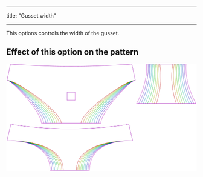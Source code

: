 - - -
title: "Gusset width"
- - -

This options controls the width of the gusset.

## Effect of this option on the pattern

![This image shows the effect of this option by superimposing several variants that have a different value for this option](ursula_gussetwidth_sample.svg "Effect of this option on the pattern")
